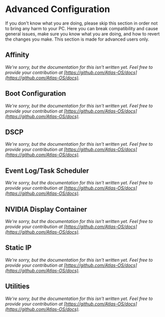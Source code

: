 # Advanced Configuration

If you don't know what you are doing, please skip this section in order not to bring any harm to your PC.
Here you can break compatibility and cause general issues, make sure you know what you are doing, and how to revert the changes you make. 
This section is made for advanced users only.

## Affinity
*We're sorry, but the documentation for this isn't written yet. Feel free to provide your contribution at [https://github.com/Atlas-OS/docs](https://github.com/Atlas-OS/docs).*

## Boot Configuration
*We're sorry, but the documentation for this isn't written yet. Feel free to provide your contribution at [https://github.com/Atlas-OS/docs](https://github.com/Atlas-OS/docs).*

## DSCP
*We're sorry, but the documentation for this isn't written yet. Feel free to provide your contribution at [https://github.com/Atlas-OS/docs](https://github.com/Atlas-OS/docs).*

## Event Log/Task Scheduler
*We're sorry, but the documentation for this isn't written yet. Feel free to provide your contribution at [https://github.com/Atlas-OS/docs](https://github.com/Atlas-OS/docs).*

## NVIDIA Display Container
*We're sorry, but the documentation for this isn't written yet. Feel free to provide your contribution at [https://github.com/Atlas-OS/docs](https://github.com/Atlas-OS/docs).*

## Static IP
*We're sorry, but the documentation for this isn't written yet. Feel free to provide your contribution at [https://github.com/Atlas-OS/docs](https://github.com/Atlas-OS/docs).*

## Utilities
*We're sorry, but the documentation for this isn't written yet. Feel free to provide your contribution at [https://github.com/Atlas-OS/docs](https://github.com/Atlas-OS/docs).*
